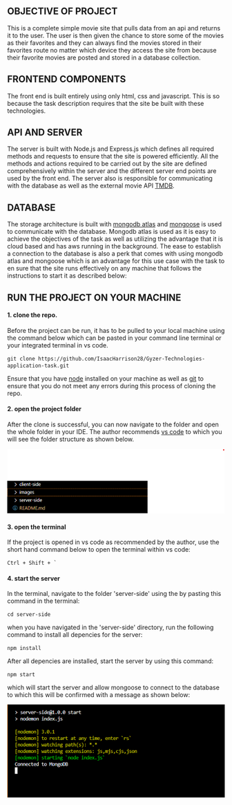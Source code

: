 ## OBJECTIVE OF PROJECT

This is a complete simple movie site that pulls data from an api and returns it to the user. The user is then given the chance to store some of the movies as their favorites and they can always find the movies stored in their favorites route no matter which device they access the site from because their favorite movies are posted and stored in a database collection.

## FRONTEND COMPONENTS

The front end is built entirely using only html, css and javascript. This is so because the task description requires that the site be built with these technologies.

## API AND SERVER

The server is built with Node.js and Express.js which defines all required methods and requests to ensure that the site is powered efficiently.
All the methods and actions required to be carried out by the site are defined comprehensively within the server and the different server end points are used by the front end.
The server also is responsible for communicating with the database as well as the external movie API [TMDB](https://developer.themoviedb.org/reference/intro/getting-started).

## DATABASE

The storage architecture is built with [mongodb atlas](https://www.mongodb.com/atlas) and [mongoose](https://mongoosejs.com/) is used to communicate with the database.
Mongodb atlas is used as it is easy to achieve the objectives of the task as well as utilizing the advantage that it is cloud based and has aws running in the background. The ease to establish a connection to the database is also a perk that comes with using mongodb atlas and mongoose which is an advantage for this use case with the task to en sure that the site runs effectively on any machine that follows the instructions to start it as described below:

## RUN THE PROJECT ON YOUR MACHINE

#### 1. clone the repo.

Before the project can be run, it has to be pulled to your local machine using the command below which can be pasted in your command line terminal or your integrated terminal in vs code.

```
git clone https://github.com/IsaacHarrison28/Gyzer-Technologies-application-task.git
```

Ensure that you have [node](https://nodejs.org/en/) installed on your machine as well as [git](https://git-scm.com/) to ensure that you do not meet any errors during this process of cloning the repo.

#### 2. open the project folder

After the clone is successful, you can now navigate to the folder and open the whole folder in your IDE. The author recommends [vs code](https://code.visualstudio.com/) to which you will see the folder structure as shown below.

![folder structure](./images/folder-structure.png)

#### 3. open the terminal

If the project is opened in vs code as recommended by the author, use the short hand command below to open the terminal within vs code:

```
Ctrl + Shift + `
```

#### 4. start the server

In the terminal, navigate to the folder 'server-side' using the by pasting this command in the terminal:

```
cd server-side
```

when you have navigated in the 'server-side' directory, run the following command to install all depencies for the server:

```
npm install
```

After all depencies are installed, start the server by using this command:

```
npm start
```

which will start the server and allow mongoose to connect to the database to which this will be confirmed with a message as shown below:

![connected database message](./images//connected-database.png)
